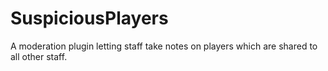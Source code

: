 # SuspiciousPlayers
A moderation plugin letting staff take notes on players which are shared to all other staff.
